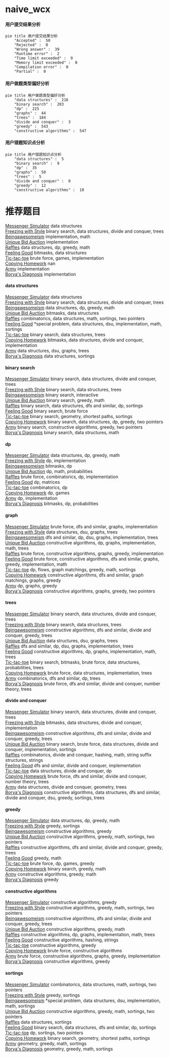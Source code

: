 # naive_wcx
<!-- tabs:start -->
#### **用户提交结果分析**

```mermaid
pie title 用户提交结果分析
    "Accepted" :  50
    "Rejected" :  0
    "Wrong answer" :  39
    "Runtime error" :  2
    "Time limit exceeded" :  9
    "Memory limit exceeded" :  0
    "Compilation error" :  0
    "Partial" :  0
```
#### **用户做题类型偏好分析**

```mermaid
pie title 用户做题类型偏好分析
    "data structures" :  216
    "binary search" :  203
    "dp" :  225
    "graphs" :  44
    "trees" :  184
    "divide and conquer" :  3
    "greedy" :  543
    "constructive algorithms" :  547
```
#### **用户错题知识点分析**

```mermaid
pie title 用户错题知识点分析
    "data structures" :  5
    "binary search" :  9
    "dp" :  35
    "graphs" :  50
    "trees" :  5
    "divide and conquer" :  0
    "greedy" :  12
    "constructive algorithms" :  10
```
<!-- tabs:end -->
# 推荐题目
[Messenger Simulator](http://codeforces.com/problemset/problem/1288/E)		data structures		  
[Freezing with Style](http://codeforces.com/problemset/problem/150/E)		binary search,
                        data structures,
                        divide and conquer,
                        trees		  
[Beingawesomeism](http://codeforces.com/problemset/problem/1280/B)		implementation,
                        math		  
[Unique Bid Auction](http://codeforces.com/problemset/problem/1454/B)		implementation		  
[Raffles](http://codeforces.com/problemset/problem/626/G)		data structures,
                        dp,
                        greedy,
                        math		  
[Feeling Good](http://codeforces.com/problemset/problem/1214/G)		bitmasks,
                        data structures		  
[Tic-tac-toe](http://codeforces.com/problemset/problem/3/C)		brute force,
                        games,
                        implementation		  
[Copying Homework](http://codeforces.com/problemset/problem/1252/A)		nan		  
[Army](http://codeforces.com/problemset/problem/38/A)		implementation		  
[Borya's Diagnosis](http://codeforces.com/problemset/problem/879/A)		implementation		  
<!-- tabs:start -->
#### **data structures**
[Messenger Simulator](http://codeforces.com/problemset/problem/1288/E)		data structures		  
[Freezing with Style](http://codeforces.com/problemset/problem/150/E)		binary search,
                        data structures,
                        divide and conquer,
                        trees		  
[Beingawesomeism](http://codeforces.com/problemset/problem/626/G)		data structures,
                        dp,
                        greedy,
                        math		  
[Unique Bid Auction](http://codeforces.com/problemset/problem/1214/G)		bitmasks,
                        data structures		  
[Raffles](http://codeforces.com/problemset/problem/1007/A)		combinatorics,
                        data structures,
                        math,
                        sortings,
                        two pointers		  
[Feeling Good](http://codeforces.com/problemset/problem/1402/A)		*special problem,
                        data structures,
                        dsu,
                        implementation,
                        math,
                        sortings		  
[Tic-tac-toe](http://codeforces.com/problemset/problem/983/E)		binary search,
                        data structures,
                        trees		  
[Copying Homework](http://codeforces.com/problemset/problem/1146/E)		bitmasks,
                        data structures,
                        divide and conquer,
                        implementation		  
[Army](http://codeforces.com/problemset/problem/1184/E3)		data structures,
                        dsu,
                        graphs,
                        trees		  
[Borya's Diagnosis](http://codeforces.com/problemset/problem/773/E)		data structures,
                        sortings		  
#### **binary search**
[Messenger Simulator](http://codeforces.com/problemset/problem/150/E)		binary search,
                        data structures,
                        divide and conquer,
                        trees		  
[Freezing with Style](http://codeforces.com/problemset/problem/983/E)		binary search,
                        data structures,
                        trees		  
[Beingawesomeism](http://codeforces.com/problemset/problem/809/B)		binary search,
                        interactive		  
[Unique Bid Auction](https://codeforces.com/contest/1345/problem/F)		binary search,
                        greedy,
                        math		  
[Raffles](http://codeforces.com/problemset/problem/246/E)		binary search,
                        data structures,
                        dfs and similar,
                        dp,
                        sortings		  
[Feeling Good](http://codeforces.com/problemset/problem/371/C)		binary search,
                        brute force		  
[Tic-tac-toe](http://codeforces.com/problemset/problem/1486/B)		binary search,
                        geometry,
                        shortest paths,
                        sortings		  
[Copying Homework](http://codeforces.com/problemset/problem/1492/C)		binary search,
                        data structures,
                        dp,
                        greedy,
                        two pointers		  
[Army](http://codeforces.com/problemset/problem/1463/D)		binary search,
                        constructive algorithms,
                        greedy,
                        two pointers		  
[Borya's Diagnosis](http://codeforces.com/problemset/problem/1490/G)		binary search,
                        data structures,
                        math		  
#### **dp**
[Messenger Simulator](http://codeforces.com/problemset/problem/626/G)		data structures,
                        dp,
                        greedy,
                        math		  
[Freezing with Style](http://codeforces.com/problemset/problem/10/B)		dp,
                        implementation		  
[Beingawesomeism](http://codeforces.com/problemset/problem/279/D)		bitmasks,
                        dp		  
[Unique Bid Auction](http://codeforces.com/problemset/problem/1187/F)		dp,
                        math,
                        probabilities		  
[Raffles](http://codeforces.com/problemset/problem/1181/C)		brute force,
                        combinatorics,
                        dp,
                        implementation		  
[Feeling Good](http://codeforces.com/problemset/problem/593/E)		dp,
                        matrices		  
[Tic-tac-toe](http://codeforces.com/problemset/problem/479/E)		combinatorics,
                        dp		  
[Copying Homework](http://codeforces.com/problemset/problem/39/E)		dp,
                        games		  
[Army](http://codeforces.com/problemset/problem/526/E)		dp,
                        implementation		  
[Borya's Diagnosis](https://codeforces.com/contest/483/problem/E)		bitmasks,
                        dp,
                        probabilities		  
#### **graph**
[Messenger Simulator](http://codeforces.com/problemset/problem/948/A)		brute force,
                        dfs and similar,
                        graphs,
                        implementation		  
[Freezing with Style](http://codeforces.com/problemset/problem/1184/E3)		data structures,
                        dsu,
                        graphs,
                        trees		  
[Beingawesomeism](http://codeforces.com/problemset/problem/763/A)		dfs and similar,
                        dp,
                        dsu,
                        graphs,
                        implementation,
                        trees		  
[Unique Bid Auction](http://codeforces.com/problemset/problem/830/E)		constructive algorithms,
                        dp,
                        graphs,
                        implementation,
                        math,
                        trees		  
[Raffles](http://codeforces.com/problemset/problem/1481/D)		brute force,
                        constructive algorithms,
                        graphs,
                        greedy,
                        implementation		  
[Feeling Good](http://codeforces.com/problemset/problem/1487/C)		brute force,
                        constructive algorithms,
                        dfs and similar,
                        graphs,
                        greedy,
                        implementation,
                        math		  
[Tic-tac-toe](http://codeforces.com/problemset/problem/1437/C)		dp,
                        flows,
                        graph matchings,
                        greedy,
                        math,
                        sortings		  
[Copying Homework](http://codeforces.com/problemset/problem/1470/D)		constructive algorithms,
                        dfs and similar,
                        graph matchings,
                        graphs,
                        greedy		  
[Army](http://codeforces.com/problemset/problem/1476/C)		dp,
                        graphs,
                        greedy		  
[Borya's Diagnosis](http://codeforces.com/problemset/problem/1304/D)		constructive algorithms,
                        graphs,
                        greedy,
                        two pointers		  
#### **trees**
[Messenger Simulator](http://codeforces.com/problemset/problem/150/E)		binary search,
                        data structures,
                        divide and conquer,
                        trees		  
[Freezing with Style](http://codeforces.com/problemset/problem/983/E)		binary search,
                        data structures,
                        trees		  
[Beingawesomeism](http://codeforces.com/problemset/problem/321/C)		constructive algorithms,
                        dfs and similar,
                        divide and conquer,
                        greedy,
                        trees		  
[Unique Bid Auction](http://codeforces.com/problemset/problem/1184/E3)		data structures,
                        dsu,
                        graphs,
                        trees		  
[Raffles](http://codeforces.com/problemset/problem/763/A)		dfs and similar,
                        dp,
                        dsu,
                        graphs,
                        implementation,
                        trees		  
[Feeling Good](http://codeforces.com/problemset/problem/830/E)		constructive algorithms,
                        dp,
                        graphs,
                        implementation,
                        math,
                        trees		  
[Tic-tac-toe](http://codeforces.com/problemset/problem/1479/D)		binary search,
                        bitmasks,
                        brute force,
                        data structures,
                        probabilities,
                        trees		  
[Copying Homework](http://codeforces.com/problemset/problem/1511/C)		brute force,
                        data structures,
                        implementation,
                        trees		  
[Army](http://codeforces.com/problemset/problem/1499/F)		combinatorics,
                        dfs and similar,
                        dp,
                        trees		  
[Borya's Diagnosis](http://codeforces.com/problemset/problem/1491/E)		brute force,
                        dfs and similar,
                        divide and conquer,
                        number theory,
                        trees		  
#### **divide and conquer**
[Messenger Simulator](http://codeforces.com/problemset/problem/150/E)		binary search,
                        data structures,
                        divide and conquer,
                        trees		  
[Freezing with Style](http://codeforces.com/problemset/problem/1146/E)		bitmasks,
                        data structures,
                        divide and conquer,
                        implementation		  
[Beingawesomeism](http://codeforces.com/problemset/problem/321/C)		constructive algorithms,
                        dfs and similar,
                        divide and conquer,
                        greedy,
                        trees		  
[Unique Bid Auction](http://codeforces.com/problemset/problem/1461/D)		binary search,
                        brute force,
                        data structures,
                        divide and conquer,
                        implementation,
                        sortings		  
[Raffles](http://codeforces.com/problemset/problem/1466/G)		combinatorics,
                        divide and conquer,
                        hashing,
                        math,
                        string suffix structures,
                        strings		  
[Feeling Good](http://codeforces.com/problemset/problem/1490/D)		dfs and similar,
                        divide and conquer,
                        implementation		  
[Tic-tac-toe](https://codeforces.com/contest/1483/problem/C)		data structures,
                        divide and conquer,
                        dp		  
[Copying Homework](http://codeforces.com/problemset/problem/1491/E)		brute force,
                        dfs and similar,
                        divide and conquer,
                        number theory,
                        trees		  
[Army](http://codeforces.com/problemset/problem/1303/G)		data structures,
                        divide and conquer,
                        geometry,
                        trees		  
[Borya's Diagnosis](http://codeforces.com/problemset/problem/1494/D)		constructive algorithms,
                        data structures,
                        dfs and similar,
                        divide and conquer,
                        dsu,
                        greedy,
                        sortings,
                        trees		  
#### **greedy**
[Messenger Simulator](http://codeforces.com/problemset/problem/626/G)		data structures,
                        dp,
                        greedy,
                        math		  
[Freezing with Style](http://codeforces.com/problemset/problem/115/B)		greedy,
                        sortings		  
[Beingawesomeism](https://codeforces.com/contest/516/problem/B)		constructive algorithms,
                        greedy		  
[Unique Bid Auction](http://codeforces.com/problemset/problem/1148/E)		constructive algorithms,
                        greedy,
                        math,
                        sortings,
                        two pointers		  
[Raffles](http://codeforces.com/problemset/problem/321/C)		constructive algorithms,
                        dfs and similar,
                        divide and conquer,
                        greedy,
                        trees		  
[Feeling Good](https://codeforces.com/contest/1464/problem/D)		greedy,
                        math		  
[Tic-tac-toe](http://codeforces.com/problemset/problem/1372/D)		brute force,
                        dp,
                        games,
                        greedy		  
[Copying Homework](https://codeforces.com/contest/1345/problem/F)		binary search,
                        greedy,
                        math		  
[Army](http://codeforces.com/problemset/problem/1367/C)		constructive algorithms,
                        greedy,
                        math		  
[Borya's Diagnosis](http://codeforces.com/problemset/problem/1070/D)		greedy		  
#### **constructive algorithms**
[Messenger Simulator](https://codeforces.com/contest/516/problem/B)		constructive algorithms,
                        greedy		  
[Freezing with Style](http://codeforces.com/problemset/problem/1148/E)		constructive algorithms,
                        greedy,
                        math,
                        sortings,
                        two pointers		  
[Beingawesomeism](http://codeforces.com/problemset/problem/321/C)		constructive algorithms,
                        dfs and similar,
                        divide and conquer,
                        greedy,
                        trees		  
[Unique Bid Auction](http://codeforces.com/problemset/problem/1367/C)		constructive algorithms,
                        greedy,
                        math		  
[Raffles](http://codeforces.com/problemset/problem/830/E)		constructive algorithms,
                        dp,
                        graphs,
                        implementation,
                        math,
                        trees		  
[Feeling Good](http://codeforces.com/problemset/problem/1109/B)		constructive algorithms,
                        hashing,
                        strings		  
[Tic-tac-toe](https://codeforces.com/contest/791/problem/C)		constructive algorithms,
                        greedy		  
[Copying Homework](http://codeforces.com/problemset/problem/1365/E)		brute force,
                        constructive algorithms		  
[Army](http://codeforces.com/problemset/problem/1481/D)		brute force,
                        constructive algorithms,
                        graphs,
                        greedy,
                        implementation		  
[Borya's Diagnosis](http://codeforces.com/problemset/problem/1493/A)		constructive algorithms,
                        greedy		  
#### **sortings**
[Messenger Simulator](http://codeforces.com/problemset/problem/1007/A)		combinatorics,
                        data structures,
                        math,
                        sortings,
                        two pointers		  
[Freezing with Style](http://codeforces.com/problemset/problem/115/B)		greedy,
                        sortings		  
[Beingawesomeism](http://codeforces.com/problemset/problem/1402/A)		*special problem,
                        data structures,
                        dsu,
                        implementation,
                        math,
                        sortings		  
[Unique Bid Auction](http://codeforces.com/problemset/problem/1148/E)		constructive algorithms,
                        greedy,
                        math,
                        sortings,
                        two pointers		  
[Raffles](http://codeforces.com/problemset/problem/773/E)		data structures,
                        sortings		  
[Feeling Good](http://codeforces.com/problemset/problem/246/E)		binary search,
                        data structures,
                        dfs and similar,
                        dp,
                        sortings		  
[Tic-tac-toe](http://codeforces.com/problemset/problem/1133/E)		dp,
                        sortings,
                        two pointers		  
[Copying Homework](http://codeforces.com/problemset/problem/1486/B)		binary search,
                        geometry,
                        shortest paths,
                        sortings		  
[Army](https://codeforces.com/contest/1496/problem/C)		geometry,
                        greedy,
                        math,
                        sortings		  
[Borya's Diagnosis](http://codeforces.com/problemset/problem/1495/A)		geometry,
                        greedy,
                        math,
                        sortings		  
<!-- tabs:end -->

